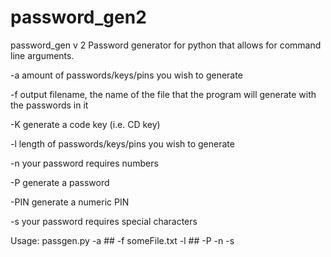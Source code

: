 # password_gen2
password_gen v 2
Password generator for python that allows for command line arguments.

-a amount of passwords/keys/pins you wish to generate

-f output filename, the name of the file that the program will generate with the passwords in it

-K generate a code key (i.e. CD key)

-l length of passwords/keys/pins you wish to generate

-n your password requires numbers

-P generate a password

-PIN generate a numeric PIN

-s your password requires special characters

Usage: passgen.py -a ## -f someFile.txt -l ## -P -n -s
